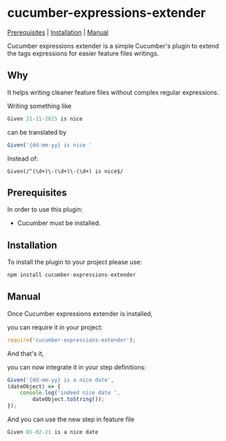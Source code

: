 # cucumber-expressions-extender
[Prerequisites](#Prerequisites "Prerequisites") | [Installation](#Installation "Installation") | [Manual](#Manual "Manual")

<p>
Cucumber expressions extender is a simple Cucumber's plugin to extend the tags expressions for easier feature files writings.
<p>

<h2> Why </h2>
<p>
It helps writing cleaner feature files without complex regular expressions.
</p>
<p>Writing something like </p>

```javascript
Given 21-11-2015 is nice
```
<p>can be translated by</p>

```javascript
Given('{dd-mm-yy} is nice '
```

<p> Instead of: </p>

```javscript
Given(/^(\d+)\-(\d+)\-(\d+) is nice$/
```

<a name="Prerequisites"></a>
<h2> Prerequisites </h2>
<p>In order to use this plugin:</p>
<p>
    <ul>
        <li>Cucumber must be installed.</li>
    </ul>
</p>

<a name="Installation"></a>
<h2>Installation</h2>
<p>To install the plugin to your project please use:</p>

```javascript
npm install cucumber-expressions-extender
```

<a name="Manual"></a>
<h2>Manual</h2>
<p>
Once Cucumber expressions extender is installed, </p>
<p> you can require it in your project: </p>

```javascript
require('cucumber-expressions-extender');
```

<p>
And that's it, </p>
<p>you can now integrate it in your step definitions: </p>

```javascript
Given('{dd-mm-yy} is a nice date', 
(dateObject) => {
    console.log('indeed nice date ',
        dateObject.toString());
});
```

<p>
And you can use the new step in feature file

```javascript
Given 01-02-21 is a nice date
```

